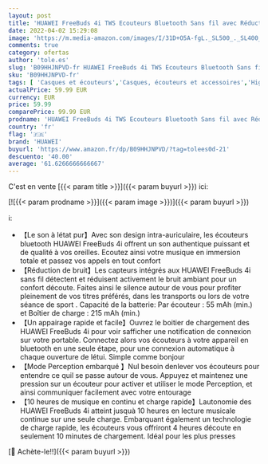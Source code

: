 ```yaml
---
layout: post
title: 'HUAWEI FreeBuds 4i TWS Ecouteurs Bluetooth Sans fil avec Réduction de Bruit Active  Autonomie Longue Durée 22 Heures  Fonctionne avec iOS et Android  Argent  Exclusif à Amazon'
date: 2022-04-02 15:29:08
image: 'https://m.media-amazon.com/images/I/31D+O5A-fgL._SL500_._SL400_.jpg'
comments: true
category: ofertas
author: 'tole.es'
slug: 'B09HHJNPVD-fr HUAWEI FreeBuds 4i TWS Ecouteurs Bluetooth Sans fil avec...'
sku: 'B09HHJNPVD-fr'
tags: [ 'Casques et écouteurs','Casques, écouteurs et accessoires','High-Tech','huawei', ]
actualPrice: 59.99 EUR
currency: EUR
price: 59.99
comparePrice: 99.99 EUR
prodname: 'HUAWEI FreeBuds 4i TWS Ecouteurs Bluetooth Sans fil avec Réduction de Bruit Active  Autonomie Longue Durée 22 Heures  Fonctionne avec iOS et Android  Argent  Exclusif à Amazon'
country: 'fr'
flag: '🇫🇷'
brand: 'HUAWEI'
buyurl: 'https://www.amazon.fr/dp/B09HHJNPVD/?tag=tolees0d-21'
descuento: '40.00'
average: '61.6266666666667'
---
```


C'est en vente [{{< param title >}}]({{< param buyurl >}}) ici:

[![{{< param prodname >}}]({{< param image >}})]({{< param buyurl >}})

ℹ️:

- 【Le son à létat pur】Avec son design intra-auriculaire, les écouteurs bluetooth HUAWEI FreeBuds 4i offrent un son authentique puissant et de qualité à vos oreilles. Ecoutez ainsi votre musique en immersion totale et passez vos appels en tout confort
- 【Réduction de bruit】Les capteurs intégrés aux HUAWEI FreeBuds 4i sans fil détectent et réduisent activement le bruit ambiant pour un confort découte. Faites ainsi le silence autour de vous pour profiter pleinement de vos titres préférés, dans les transports ou lors de votre séance de sport . Capacité de la batterie: Par écouteur : 55 mAh (min.) et Boîtier de charge : 215 mAh (min.)
- 【Un appairage rapide et facile】Ouvrez le boitier de chargement des HUAWEI FreeBuds 4i pour voir safficher une notification de connexion sur votre portable. Connectez alors vos écouteurs à votre appareil en bluetooth en une seule étape, pour une connexion automatique à chaque ouverture de létui. Simple comme bonjour
- 【Mode Perception embarqué 】Nul besoin denlever vos écouteurs pour entendre ce quil se passe autour de vous. Appuyez et maintenez une pression sur un écouteur pour activer et utiliser le mode Perception, et ainsi communiquer facilement avec votre entourage
- 【10 heures de musique en continu et charge rapide】Lautonomie des HUAWEI FreeBuds 4i atteint jusquà 10 heures en lecture musicale continue sur une seule charge. Embarquant également un technologie de charge rapide, les écouteurs vous offriront 4 heures découte en seulement 10 minutes de chargement. Idéal pour les plus presses

[🛒 Achète-le!!]({{< param buyurl >}})
